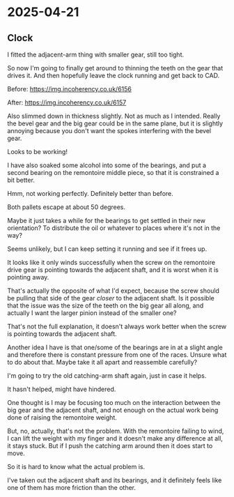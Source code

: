 # 2025-04-21

## Clock

I fitted the adjacent-arm thing with smaller gear, still too tight.

So now I'm going to finally get around to thinning the teeth on the gear that drives it.
And then hopefully leave the clock running and get back to CAD.

Before: https://img.incoherency.co.uk/6156

After: https://img.incoherency.co.uk/6157

Also slimmed down in thickness slightly. Not as much as I intended. Really the bevel gear
and the big gear could be in the same plane, but it is slightly annoying because you don't
want the spokes interfering with the bevel gear.

Looks to be working!

I have also soaked some alcohol into some of the bearings, and put a second bearing on the
remontoire middle piece, so that it is constrained a bit better.

Hmm, not working perfectly. Definitely better than before.

Both pallets escape at about 50 degrees.

Maybe it just takes a while for the bearings to get settled in their new orientation? To
distribute the oil or whatever to places where it's not in the way?

Seems unlikely, but I can keep setting it running and see if it frees up.

It looks like it only winds successfully when the screw on the remontoire drive gear
is pointing towards the adjacent shaft, and it is worst when it is pointing away.

That's actually the opposite of what I'd expect, because the screw should be pulling that side
of the gear *closer* to the adjacent shaft. Is it possible that the issue was the size of the
teeth on the big gear all along, and actually I want the larger pinion instead of the smaller
one?

That's not the full explanation, it doesn't always work better when the screw is pointing
towards the adjacent shaft.

Another idea I have is that one/some of the bearings are in at a slight angle and therefore
there is constant pressure from one of the races. Unsure what to do about that. Maybe take
it all apart and reassemble carefully?

I'm going to try the old catching-arm shaft again, just in case it helps.

It hasn't helped, might have hindered.

One thought is I may be focusing too much on the interaction between the big gear and the
adjacent shaft, and not enough on the actual work being done of raising the remontoire
weight.

But, no, actually, that's not the problem. With the remontoire failing to wind, I can lift
the weight with my finger and it doesn't make any difference at all, it stays stuck. But if
I push the catching arm around then it does start to move.

So it is hard to know what the actual problem is.

I've taken out the adjacent shaft and its bearings, and it definitely feels like one of
them has more friction than the other.
